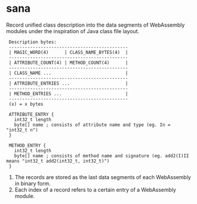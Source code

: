sana
=================

Record unified class description into the data segments of WebAssembly modules under the inspiration of Java class file layout.

```
 Description bytes:
 ---------------------------------------------
 | MAGIC_WORD(4)      | CLASS_NAME_BYTES(4)  |
 ---------------------------------------------
 | ATTRIBUTE_COUNT(4) | METHOD_COUNT(4)      |
 ---------------------------------------------
 | CLASS_NAME ...                            |
 ---------------------------------------------
 | ATTRIBUTE_ENTRIES ...                     |
 ---------------------------------------------
 | METHOD_ENTRIES ...                        |
 ---------------------------------------------
 (x) = x bytes

 ATTRIBUTE_ENTRY {
   int32_t length
   byte[] name ; consists of attribute name and type (eg. In = "int32_t n")
 }
 
 METHOD_ENTRY {
   int32_t length
   byte[] name ; consists of method name and signature (eg. add2(I)II means "int32_t add2(int32_t, int32_t)")
 }

```

1. The records are stored as the last data segments of each WebAssembly in binary form.
2. Each index of a record refers to a certain entry of a WebAssembly module.
